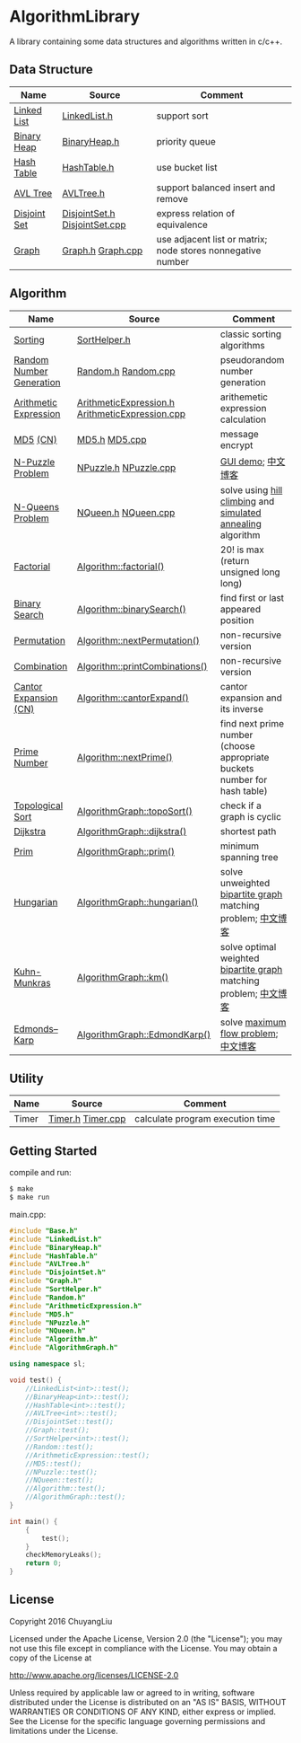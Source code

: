 # AlgorithmLibrary

A library containing some data structures and algorithms written in c/c++.

## Data Structure

| Name | Source | Comment |
| ---- | ------ | ------- |
|[Linked List](https://en.wikipedia.org/wiki/Linked_list)|[LinkedList.h](./src/LinkedList.h)|support sort|
|[Binary Heap](https://en.wikipedia.org/wiki/Binary_heap)|[BinaryHeap.h](./src/BinaryHeap.h)|priority queue|
|[Hash Table](https://en.wikipedia.org/wiki/Hash_table)|[HashTable.h](./src/HashTable.h)|use bucket list|
|[AVL Tree](https://en.wikipedia.org/wiki/AVL_tree)|[AVLTree.h](./src/AVLTree.h)|support balanced insert and remove|
|[Disjoint Set](https://en.wikipedia.org/wiki/Disjoint-set_data_structure)|[DisjointSet.h](./src/DisjointSet.h) [DisjointSet.cpp](./src/DisjointSet.cpp)|express relation of equivalence|
|[Graph](https://en.wikipedia.org/wiki/Graph_(abstract_data_type))|[Graph.h](./src/Graph.h) [Graph.cpp](./src/Graph.cpp)|use adjacent list or matrix; node stores nonnegative number|

## Algorithm

| Name | Source | Comment |
| ---- | ------ | ------- |
|[Sorting](https://en.wikipedia.org/wiki/Sorting_algorithm)|[SortHelper.h](./src/SortHelper.h)|classic sorting algorithms|
|[Random Number Generation](https://en.wikipedia.org/wiki/Random_number_generation)|[Random.h](./src/Random.h) [Random.cpp](./src/Random.cpp)|pseudorandom number generation|
|[Arithmetic Expression](https://en.wikipedia.org/wiki/Shunting-yard_algorithm)|[ArithmeticExpression.h](./src/ArithmeticExpression.h) [ArithmeticExpression.cpp](./src/ArithmeticExpression.cpp)|arithemetic expression calculation|
|[MD5](https://en.wikipedia.org/wiki/MD5) [(CN)](http://baike.baidu.com/link?url=bO26fMBDaRRQZkoObKjuCAHRLG_JkvfvCOVWdBfXZhiiwqLvUHfFRJaBHg9xLDwPf5iXAWafVgy7BxjSFCQDaa)|[MD5.h](./src/MD5.h) [MD5.cpp](./src/MD5.cpp)|message encrypt|
|[N-Puzzle Problem](https://en.wikipedia.org/wiki/15_puzzle)|[NPuzzle.h](./src/NPuzzle.h) [NPuzzle.cpp](./src/NPuzzle.cpp)|[GUI demo](https://github.com/stevennL/NPuzzle-AI); [中文博客](http://blog.csdn.net/qq_22885773/article/details/52144827)|
|[N-Queens Problem](https://en.wikipedia.org/wiki/Eight_queens_puzzle)|[NQueen.h](./src/NQueen.h) [NQueen.cpp](./src/NQueen.cpp)|solve using [hill climbing](https://en.wikipedia.org/wiki/Hill_climbing) and [simulated annealing](https://en.wikipedia.org/wiki/Simulated_annealing) algorithm|
|[Factorial](https://en.wikipedia.org/wiki/Factorial)|[Algorithm::factorial()](./src/Algorithm.cpp)|20! is max (return unsigned long long)|
|[Binary Search](https://en.wikipedia.org/wiki/Binary_search_algorithm)|[Algorithm::binarySearch()](./src/Algorithm.cpp)|find first or last appeared position|
|[Permutation](https://en.wikipedia.org/wiki/Permutation)|[Algorithm::nextPermutation()](./src/Algorithm.cpp)|non-recursive version|
|[Combination](https://en.wikipedia.org/wiki/Combination)|[Algorithm::printCombinations()](./src/Algorithm.cpp)|non-recursive version|
|[Cantor Expansion](http://www.programering.com/a/MDMwkDNwATc.html) [(CN)](https://zh.wikipedia.org/wiki/%E5%BA%B7%E6%89%98%E5%B1%95%E5%BC%80)|[Algorithm::cantorExpand()](./src/Algorithm.cpp)|cantor expansion and its inverse|
|[Prime Number](https://en.wikipedia.org/wiki/Prime_number)|[Algorithm::nextPrime()](./src/Algorithm.cpp)|find next prime number (choose appropriate buckets number for hash table)|
|[Topological Sort](https://en.wikipedia.org/wiki/Topological_sorting)|[AlgorithmGraph::topoSort()](./src/AlgorithmGraph.cpp)|check if a graph is cyclic|
|[Dijkstra](https://en.wikipedia.org/wiki/Dijkstra%27s_algorithm)|[AlgorithmGraph::dijkstra()](./src/AlgorithmGraph.cpp)|shortest path|
|[Prim](https://en.wikipedia.org/wiki/Prim%27s_algorithm)|[AlgorithmGraph::prim()](./src/AlgorithmGraph.cpp)|minimum spanning tree|
|[Hungarian](https://en.wikipedia.org/wiki/Hungarian_algorithm)|[AlgorithmGraph::hungarian()](./src/AlgorithmGraph.cpp)|solve unweighted [bipartite graph](https://en.wikipedia.org/wiki/Bipartite_graph) matching problem; [中文博客](http://blog.csdn.net/pi9nc/article/details/11848327)|
|[Kuhn-Munkras](https://en.wikipedia.org/wiki/Hungarian_algorithm)|[AlgorithmGraph::km()](./src/AlgorithmGraph.cpp)|solve optimal weighted [bipartite graph](https://en.wikipedia.org/wiki/Bipartite_graph) matching problem; [中文博客](http://blog.csdn.net/rappy/article/details/1790647)|
|[Edmonds–Karp](https://en.wikipedia.org/wiki/Edmonds%E2%80%93Karp_algorithm)|[AlgorithmGraph::EdmondKarp()](./src/AlgorithmGraph.cpp)|solve [maximum flow problem](https://en.wikipedia.org/wiki/Maximum_flow_problem); [中文博客](http://www.cnblogs.com/zsboy/archive/2013/01/27/2878810.html)|

## Utility

| Name | Source | Comment |
| ---- | ------ | ------- |
|Timer|[Timer.h](./src/Timer.h) [Timer.cpp](./src/Timer.cpp)|calculate program execution time|

## Getting Started

compile and run:

```bash
$ make
$ make run
```

main.cpp:

```c++
#include "Base.h"
#include "LinkedList.h"
#include "BinaryHeap.h"
#include "HashTable.h"
#include "AVLTree.h"
#include "DisjointSet.h"
#include "Graph.h"
#include "SortHelper.h"
#include "Random.h"
#include "ArithmeticExpression.h"
#include "MD5.h"
#include "NPuzzle.h"
#include "NQueen.h"
#include "Algorithm.h"
#include "AlgorithmGraph.h"

using namespace sl;

void test() {
    //LinkedList<int>::test();
    //BinaryHeap<int>::test();
    //HashTable<int>::test();
    //AVLTree<int>::test();
    //DisjointSet::test();
    //Graph::test();
    //SortHelper<int>::test();
    //Random::test();
    //ArithmeticExpression::test();
    //MD5::test();
    //NPuzzle::test();
    //NQueen::test();
    //Algorithm::test();
    //AlgorithmGraph::test();
}

int main() {
    {
        test();
    }
    checkMemoryLeaks();
    return 0;
}
```

## License

Copyright 2016 ChuyangLiu

Licensed under the Apache License, Version 2.0 (the "License");
you may not use this file except in compliance with the License.
You may obtain a copy of the License at

http://www.apache.org/licenses/LICENSE-2.0

Unless required by applicable law or agreed to in writing, software
distributed under the License is distributed on an "AS IS" BASIS,
WITHOUT WARRANTIES OR CONDITIONS OF ANY KIND, either express or implied.
See the License for the specific language governing permissions and
limitations under the License.
